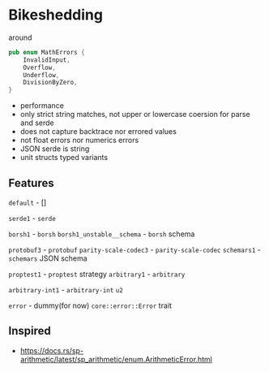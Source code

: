 # Bikeshedding

around
```rust
pub enum MathErrors {
    InvalidInput,
    Overflow,
    Underflow,
    DivisionByZero,
}
```

- performance
- only strict string matches, not upper or lowercase coersion for parse and serde
- does not capture backtrace nor errored values
- not float errors nor numerics errors
- JSON serde is string
- unit structs typed variants

## Features

`default` - []

`serde1` - `serde`

`borsh1` - `borsh`
`borsh1_unstable__schema` - `borsh` schema

`protobuf3` - `protobuf` 
`parity-scale-codec3` - `parity-scale-codec` 
`schemars1` - `schemars` JSON schema 

`proptest1` - `proptest` strategy
`arbitrary1` - `arbitrary`

`arbitrary-int1` - `arbitrary-int` `u2`

`error` - dummy(for now) `core::error::Error` trait


## Inspired

- https://docs.rs/sp-arithmetic/latest/sp_arithmetic/enum.ArithmeticError.html